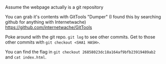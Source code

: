 Assume the webpage actually is a git repository



You can grab it's contents with GitTools "Dumper" 
(I found this by searching github for anything with Internetwache)
https://github.com/internetwache/GitTools

Poke around with the git repo. `git log` to see other commits.
Get to those other commits with `git checkout <SHA1 HASH>`. 

You can find the flag in `git checkout 26858023dc18a164af9bfb23919489ab2`
and `cat index.html`.
